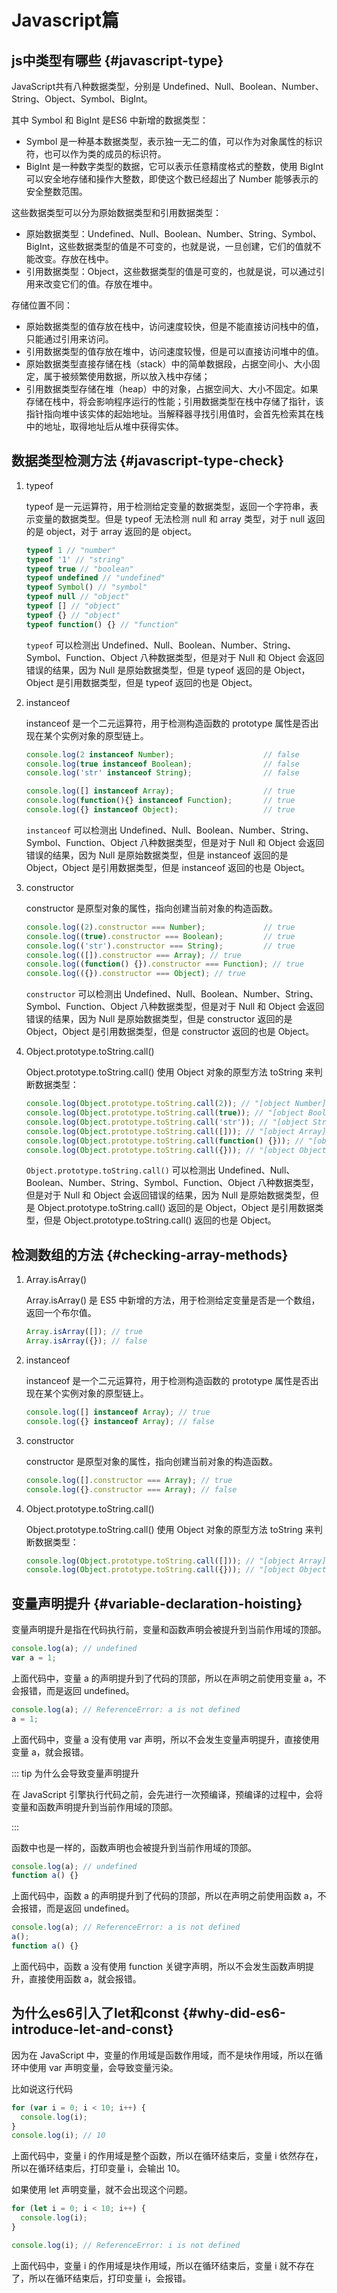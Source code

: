 # Javascript篇

## js中类型有哪些 {#javascript-type}

JavaScript共有八种数据类型，分别是 Undefined、Null、Boolean、Number、String、Object、Symbol、BigInt。

其中 Symbol 和 BigInt 是ES6 中新增的数据类型：

- Symbol 是一种基本数据类型，表示独一无二的值，可以作为对象属性的标识符，也可以作为类的成员的标识符。
- BigInt 是一种数字类型的数据，它可以表示任意精度格式的整数，使用 BigInt 可以安全地存储和操作大整数，即使这个数已经超出了 Number 能够表示的安全整数范围。

这些数据类型可以分为原始数据类型和引用数据类型：

- 原始数据类型：Undefined、Null、Boolean、Number、String、Symbol、BigInt，这些数据类型的值是不可变的，也就是说，一旦创建，它们的值就不能改变。存放在栈中。
- 引用数据类型：Object，这些数据类型的值是可变的，也就是说，可以通过引用来改变它们的值。存放在堆中。

存储位置不同：

- 原始数据类型的值存放在栈中，访问速度较快，但是不能直接访问栈中的值，只能通过引用来访问。
- 引用数据类型的值存放在堆中，访问速度较慢，但是可以直接访问堆中的值。
- 原始数据类型直接存储在栈（stack）中的简单数据段，占据空间小、大小固定，属于被频繁使用数据，所以放入栈中存储；
- 引用数据类型存储在堆（heap）中的对象，占据空间大、大小不固定。如果存储在栈中，将会影响程序运行的性能；引用数据类型在栈中存储了指针，该指针指向堆中该实体的起始地址。当解释器寻找引用值时，会首先检索其在栈中的地址，取得地址后从堆中获得实体。

## 数据类型检测方法 {#javascript-type-check}

1. typeof

    typeof 是一元运算符，用于检测给定变量的数据类型，返回一个字符串，表示变量的数据类型。但是 typeof 无法检测 null 和 array 类型，对于 null 返回的是 object，对于 array 返回的是 object。

    ```js
    typeof 1 // "number"
    typeof '1' // "string"
    typeof true // "boolean"
    typeof undefined // "undefined"
    typeof Symbol() // "symbol"
    typeof null // "object"
    typeof [] // "object"
    typeof {} // "object"
    typeof function() {} // "function"
    ```

    `typeof` 可以检测出 Undefined、Null、Boolean、Number、String、Symbol、Function、Object 八种数据类型，但是对于 Null 和 Object 会返回错误的结果，因为 Null 是原始数据类型，但是 typeof 返回的是 Object，Object 是引用数据类型，但是 typeof 返回的也是 Object。

2. instanceof

    instanceof 是一个二元运算符，用于检测构造函数的 prototype 属性是否出现在某个实例对象的原型链上。

    ```js
    console.log(2 instanceof Number);                    // false
    console.log(true instanceof Boolean);                // false 
    console.log('str' instanceof String);                // false 
    
    console.log([] instanceof Array);                    // true
    console.log(function(){} instanceof Function);       // true
    console.log({} instanceof Object);                   // true
    ```

    `instanceof` 可以检测出 Undefined、Null、Boolean、Number、String、Symbol、Function、Object 八种数据类型，但是对于 Null 和 Object 会返回错误的结果，因为 Null 是原始数据类型，但是 instanceof 返回的是 Object，Object 是引用数据类型，但是 instanceof 返回的也是 Object。

3. constructor

    constructor 是原型对象的属性，指向创建当前对象的构造函数。

    ```js
    console.log((2).constructor === Number);             // true
    console.log((true).constructor === Boolean);         // true
    console.log(('str').constructor === String);         // true
    console.log(([]).constructor === Array); // true
    console.log((function() {}).constructor === Function); // true
    console.log(({}).constructor === Object); // true
    ```

    `constructor` 可以检测出 Undefined、Null、Boolean、Number、String、Symbol、Function、Object 八种数据类型，但是对于 Null 和 Object 会返回错误的结果，因为 Null 是原始数据类型，但是 constructor 返回的是 Object，Object 是引用数据类型，但是 constructor 返回的也是 Object。

4. Object.prototype.toString.call()

    Object.prototype.toString.call() 使用 Object 对象的原型方法 toString 来判断数据类型：

    ```js
    console.log(Object.prototype.toString.call(2)); // "[object Number]"
    console.log(Object.prototype.toString.call(true)); // "[object Boolean]"
    console.log(Object.prototype.toString.call('str')); // "[object String]"
    console.log(Object.prototype.toString.call([])); // "[object Array]"
    console.log(Object.prototype.toString.call(function() {})); // "[object Function]"
    console.log(Object.prototype.toString.call({})); // "[object Object]"
    ```

    `Object.prototype.toString.call()` 可以检测出 Undefined、Null、Boolean、Number、String、Symbol、Function、Object 八种数据类型，但是对于 Null 和 Object 会返回错误的结果，因为 Null 是原始数据类型，但是 Object.prototype.toString.call() 返回的是 Object，Object 是引用数据类型，但是 Object.prototype.toString.call() 返回的也是 Object。

## 检测数组的方法 {#checking-array-methods}

1. Array.isArray()

    Array.isArray() 是 ES5 中新增的方法，用于检测给定变量是否是一个数组，返回一个布尔值。

    ```js
    Array.isArray([]); // true
    Array.isArray({}); // false
    ```

2. instanceof

    instanceof 是一个二元运算符，用于检测构造函数的 prototype 属性是否出现在某个实例对象的原型链上。

    ```js
    console.log([] instanceof Array); // true
    console.log({} instanceof Array); // false
    ```

3. constructor

    constructor 是原型对象的属性，指向创建当前对象的构造函数。

    ```js
    console.log([].constructor === Array); // true
    console.log({}.constructor === Array); // false
    ```

4. Object.prototype.toString.call()

    Object.prototype.toString.call() 使用 Object 对象的原型方法 toString 来判断数据类型：

    ```js
    console.log(Object.prototype.toString.call([])); // "[object Array]"
    console.log(Object.prototype.toString.call({})); // "[object Object]"
    ```

## 变量声明提升 {#variable-declaration-hoisting}

变量声明提升是指在代码执行前，变量和函数声明会被提升到当前作用域的顶部。

```js
console.log(a); // undefined
var a = 1;
```

上面代码中，变量 a 的声明提升到了代码的顶部，所以在声明之前使用变量 a，不会报错，而是返回 undefined。

```js
console.log(a); // ReferenceError: a is not defined
a = 1;
```

上面代码中，变量 a 没有使用 var 声明，所以不会发生变量声明提升，直接使用变量 a，就会报错。

::: tip 为什么会导致变量声明提升

在 JavaScript 引擎执行代码之前，会先进行一次预编译，预编译的过程中，会将变量和函数声明提升到当前作用域的顶部。

:::

函数中也是一样的，函数声明也会被提升到当前作用域的顶部。

```js
console.log(a); // undefined
function a() {}
```

上面代码中，函数 a 的声明提升到了代码的顶部，所以在声明之前使用函数 a，不会报错，而是返回 undefined。

```js
console.log(a); // ReferenceError: a is not defined
a();
function a() {}
```

上面代码中，函数 a 没有使用 function 关键字声明，所以不会发生函数声明提升，直接使用函数 a，就会报错。

## 为什么es6引入了let和const {#why-did-es6-introduce-let-and-const}

因为在 JavaScript 中，变量的作用域是函数作用域，而不是块作用域，所以在循环中使用 var 声明变量，会导致变量污染。

比如说这行代码

```js
for (var i = 0; i < 10; i++) {
  console.log(i);
}
console.log(i); // 10
```

上面代码中，变量 i 的作用域是整个函数，所以在循环结束后，变量 i 依然存在，所以在循环结束后，打印变量 i，会输出 10。

如果使用 let 声明变量，就不会出现这个问题。

```js
for (let i = 0; i < 10; i++) {
  console.log(i);
}

console.log(i); // ReferenceError: i is not defined
```

上面代码中，变量 i 的作用域是块作用域，所以在循环结束后，变量 i 就不存在了，所以在循环结束后，打印变量 i，会报错。
